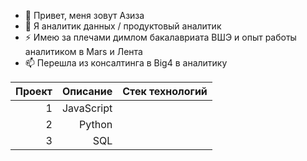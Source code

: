 - 👋 Привет, меня зовут Азиза
- 👀 Я аналитик данных / продуктовый аналитик
- ⚡ Имею за плечами димлом бакалавриата ВШЭ и опыт работы аналитиком в Mars и Лента
- 📫 Перешла из консалтинга в Big4 в аналитику
  
| Проект | Описание | Стек технологий|
|-----:|-----------:|-----------|
|     1| JavaScript|
|     2| Python    |
|     3| SQL       |
